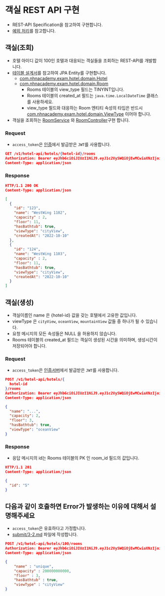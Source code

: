 # 객실 REST API 구현

* REST-API Specification을 참고하여 구현합니다.
* [예외 처리](3-3.%EC%98%88%EC%99%B8%EC%B2%98%EB%A6%AC.md)를 참고합니다.

## 객실(조회)

* 호텔 아이디 값이 100인 호텔과 대응되는 객실들을 조회하는 REST-API를 개발합니다.
* [테이블 설계서](2.%EB%8D%B0%EC%9D%B4%ED%84%B0%EB%B2%A0%EC%9D%B4%EC%8A%A4%20%EC%84%A4%EA%B3%84.md)를 참고하여 JPA Entity를 구현합니다.
    * [com.nhnacademy.exam.hotel.domain.Hotel](../../src/main/java/com/nhnacademy/exam/hotel/domain/Hotel.java)
    * [com.nhnacademy.exam.hotel.domain.Room](../../src/main/java/com/nhnacademy/exam/hotel/domain/Room.java)
        * Rooms 테이블의 view_type 필드는 TINYINT입니다.
        * Rooms 테이블의 created_at 필드는 `java.time.LocalDateTime` 클래스를 사용하세요.
        * view_type 필드와 대응하는 Room 엔티티 속성의 타입은
          반드시 [com.nhnacademy.exam.hotel.domain.ViewType](../../src/main/java/com/nhnacademy/exam/hotel/domain/ViewType.java)
          이어야 합니다.
* 객실을 조회하는 [RoomService](..%2F..%2Fsrc%2Fmain%2Fjava%2Fcom%2Fnhnacademy%2Fexam%2Fhotel%2Fservice%2FRoomService.java)
  와 [RoomController](..%2F..%2Fsrc%2Fmain%2Fjava%2Fcom%2Fnhnacademy%2Fexam%2Fhotel%2Fcontroller%2FRoomController.java)구현
  합니다.

### Request

* `access_token`은 [인증](./3-0.인증.md)에서 발급받은 `JWT`를 사용합니다.

~~~ json
GET /v1/hotel-api/hotels/{hotel-id}/rooms
Authorization: Bearer eyJhbGciOiJIUzI1NiJ9.eyJ1c2VySWQiOjEwMCwiaXNzIjoibmhuLWFjYWRlbXktbWFyY28iLCJpYXQiOjE3MTA1MTIyMDgsImV4cCI6MTc5NjkxMjIwOH0.-sx5W47k7xEI24iTPSSFUzxOH8LNLzboDjmJlqykPkE
Content-Type: application/json
~~~

### Response

~~~json
HTTP/1.1 200 OK
Content-Type: application/json

[
  {
    "id": "123",
    "name": "WestWing 1102",
    "capacity" : 2,
    "floor": 11,
    "hasBathtub": true,
    "viewType": "cityView",
    "createdAt": "2022-10-10"
  },
  {
    "id": "124",
    "name": "WestWing 1103",
    "capacity" : 2,
    "floor": 11,
    "hasBathtub": true,
    "viewType": "cityView",
    "createdAt": "2022-10-10"
  }
]
~~~

## 객실(생성)

* 객실이름인 name 은 {hotel-id} 값을 갖는 호텔에서 고유한 값입니다.
* viewType 은 `cityView`, `oceanView`, `mountainView` 값들 중 하나가 될 수 있습니다.
* 요청 메시지의 모든 속성들은 NULL 을 허용하지 않습니다.
* Rooms 테이블의 created_at 필드는 객실이 생성된 시간을 의미하며, 생성시간이 저장되어야 합니다.

### Request

* `access_token`은 [인증서버](./3-0.인증.md)에서 발급받은 `JWT`를 사용합니다.

~~~json
POST /v1/hotel-api/hotels/{
  hotel-id
}/rooms
Authorization: Bearer eyJhbGciOiJIUzI1NiJ9.eyJ1c2VySWQiOjEwMCwiaXNzIjoibmhuLWFjYWRlbXktbWFyY28iLCJpYXQiOjE3MTA1MTIyMDgsImV4cCI6MTc5NjkxMjIwOH0.-sx5W47k7xEI24iTPSSFUzxOH8LNLzboDjmJlqykPkE
Content-Type: application/json

{
  "name": "...",
  "capacity": 2,
  "floor": 3,
  "hasBathtub": true,
  "viewType": "oceanView"
}
~~~

### Response

* 응답 메시지의 id는 Rooms 테이블의 PK 인 room_id 필드의 값입니다.

~~~json
HTTP/1.1 201
Content-Type: application/json

{
  "id": "5"
}
~~~

## 다음과 같이 호출하면 Error가 발생하는 이유에 대해서 설명해주세요

* `access_token`은 유효하다고 가정합니다.
* [submit/3-2.md](./../../submit/3-2.md) 파일에 작성합니다.

~~~ json
POST /v1/hotel-api/hotels/100/rooms
Authorization: Bearer eyJhbGciOiJIUzI1NiJ9.eyJ1c2VySWQiOjEwMCwiaXNzIjoibmhuLWFjYWRlbXktbWFyY28iLCJpYXQiOjE3MTA1MTIyMDgsImV4cCI6MTc5NjkxMjIwOH0.-sx5W47k7xEI24iTPSSFUzxOH8LNLzboDjmJlqykPkE
Content-Type: application/json

{
    "name" : "unique",
    "capacity" : 200000000000,
    "floor" : 3,
    "hasBathtub" : true,
    "viewType" : "cityView"
}
~~~
